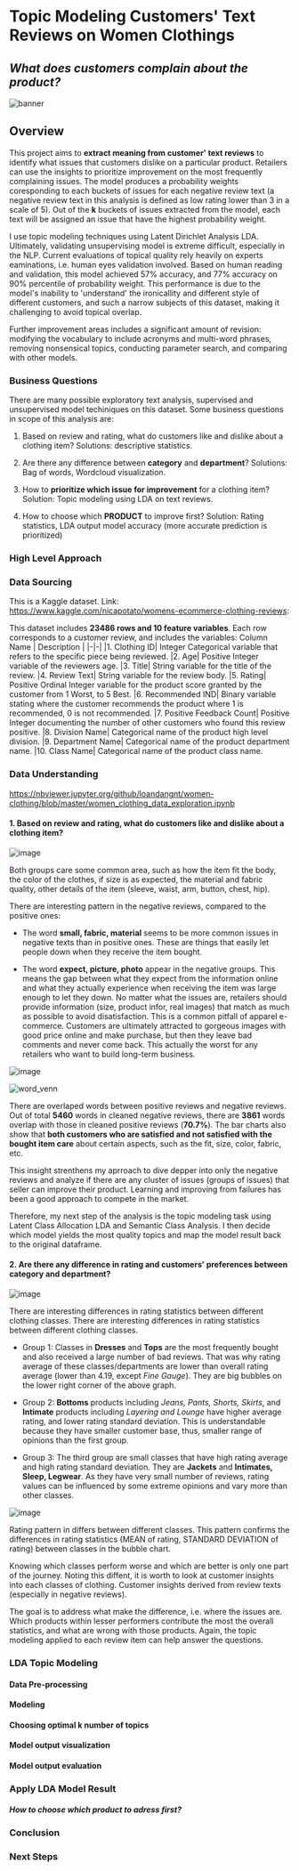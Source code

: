# Topic Modeling Customers' Text Reviews on Women Clothings
## *What does customers complain about the product?*
![banner](./visualization/ft1.jpg)



## Overview
This project aims to **extract meaning from customer' text reviews** to identify what issues that customers dislike on a particular product. Retailers can use the insights to prioritize improvement on the most frequently complaining issues. The model produces a probability weights coresponding to each buckets of issues for each negative review text (a negative review text in this analysis is defined as low rating lower than 3 in a scale of 5). Out of the **k** buckets of issues extracted from the model, each text will be assigned an issue that have the highest probability weight.

I use topic modeling techniques using Latent Dirichlet Analysis LDA. Ultimately, validating unsupervising model is extreme difficult, especially in the NLP. Current evaluations of topical quality rely heavily on experts eaminations, i.e. human eyes validation involved. Based on human reading and validation, this model achieved 57% accuracy, and 77% accuracy on 90% percentile of probability weight. This performance is due to the model's inability to 'understand' the ironicallity and different style of different customers, and such a narrow subjects of this dataset, making it challenging to avoid topical overlap.

Further improvement areas includes a significant amount of revision: modifying the vocabulary to include acronyms and multi-word phrases, removing nonsensical topics, conducting parameter search, and comparing with other models.

### Business Questions
There are many possible exploratory text analysis, supervised and unsupervised model techiniques on this dataset. Some business questions in scope of this analysis are:

1. Based on review and rating, what do customers like and dislike about a clothing item?
Solutions: descriptive statistics.
2. Are there any difference between **category** and **department**?
Solutions: Bag of words, Wordcloud visualization.

3. How to **prioritize which issue for improvement** for a clothing item?
Solution: Topic modeling using LDA on text reviews.

4. How to choose which **PRODUCT** to improve first?
Solution: Rating statistics, LDA output model accuracy (more accurate prediction is prioritized)


### High Level Approach

### Data Sourcing
This is a Kaggle dataset. Link: https://www.kaggle.com/nicapotato/womens-ecommerce-clothing-reviews:

This dataset includes **23486 rows and 10 feature variables**. Each row corresponds to a customer review, and includes the variables:
 Column Name | Description |
|-|-|
|1. Clothing ID| Integer Categorical variable that refers to the specific piece being reviewed.
|2. Age| Positive Integer variable of the reviewers age.
|3. Title| String variable for the title of the review.
|4. Review Text| String variable for the review body.
|5. Rating| Positive Ordinal Integer variable for the product score granted by the customer from 1 Worst, to 5 Best.
|6. Recommended IND| Binary variable stating where the customer recommends the product where 1 is recommended, 0 is not recommended.
|7. Positive Feedback Count| Positive Integer documenting the number of other customers who found this review positive.
|8. Division Name| Categorical name of the product high level division.
|9. Department Name| Categorical name of the product department name.
|10. Class Name| Categorical name of the product class name.

### Data Understanding
https://nbviewer.jupyter.org/github/loandangnt/women-clothing/blob/master/women_clothing_data_exploration.ipynb

#### 1. Based on review and rating, what do customers like and dislike about a clothing item?


![image](./visualization/wc_pos_vs_neg.png)

Both groups care some common area, such as how the item fit the body, the color of the clothes, if size is as expected, the material and fabric quality, other details of the item (sleeve, waist, arm, button, chest, hip).

There are interesting pattern in the negative reviews, compared to the positive ones:
- The word **small, fabric, material** seems to be more common issues in negative texts than in positive ones. These are things that easily let people down when they receive the item bought.

- The word **expect, picture, photo** appear in the negative groups. This means the gap between what they expect from the information online and what they actually experience when receiving the item was large enough to let they down. No matter what the issues are, retailers should provide information (size, product infor, real images) that match as much as possible to avoid disatisfaction. This is a common pitfall of apparel e-commerce. Customers are ultimately attracted to gorgeous images with good price online and make purchase, but then they leave bad comments and never come back. This actually the worst for any retailers who want to build long-term business. 

![image](./visualization/top_words.png)


![word_venn](./visualizations/ven-diagram.png)

There are overlaped words between positive reviews and negative reviews. Out of total **5460** words in cleaned negative reviews, there are **3861** words overlap with those in cleaned positive reviews (**70.7%**). The bar charts also show that **both customers who are satisfied and not satisfied with the bought item care** about certain aspects, such as the fit, size, color, fabric, etc.

This insight strenthens my aprroach to dive depper into only the negative reviews and analyze if there are any cluster of issues (groups of issues) that seller can improve their product. Learning and improving from failures has been a good approach to compete in the market.

Therefore, my next step of the analysis is the topic modeling task using Latent Class Allocation LDA and Semantic Class Analysis. I then decide which model yields the most quality topics and map the model result back to the original dataframe.


#### 2. Are there any difference in rating and customers' preferences between category and department?

![image](./visualization/rating_statistics_by_class_dept.png)

There are interesting differences in rating statistics between different clothing classes. There are interesting differences in rating statistics between different clothing classes. 

- Group 1: Classes in **Dresses** and **Tops** are the most frequently bought and also received a large number of bad reviews. That was why rating average of these classes/departments are lower than overall rating average (lower than 4.19, except *Fine Gauge*). They are big bubbles on the lower right corner of the above graph.

- Group 2: **Bottoms** products including *Jeans, Pants, Shorts, Skirts*, and **Intimate** products including *Layering and Lounge* have higher average rating, and lower rating standard deviation. This is understandable because they have smaller customer base, thus, smaller range of opinions than the first group.

- Group 3: The third group are small classes that have high rating average and high rating standard deviation. They are **Jackets** and **Intimates, Sleep, Legwear**. As they have very small number of reviews, rating values can be influenced by some extreme opinions and vary more than other classes.

![image](./visualization/joyplot_rating_class.png)

Rating pattern in differs between different classes. This pattern confirms the differences in rating statistics (MEAN of rating, STANDARD DEVIATION of rating) between classes in the bubble chart.

Knowing which classes perform worse and which are better is only one part of the journey. Noting this diffent, it is worth to look at customer insights into each classes of clothing. Customer insights derived from review texts (especially in negative reviews).

The goal is to address what make the difference, i.e. where the issues are. Which products within lesser performers contribute the most the overall statistics, and what are wrong with those products. Again, the topic modeling applied to each review item can help answer the questions.


### LDA Topic Modeling
#### Data Pre-processing
#### Modeling
#### Choosing optimal k number of topics
#### Model output visualization
#### Model output evaluation
 
### Apply LDA Model Result
#### *How to choose which product to adress first?*
### Conclusion

### Next Steps
